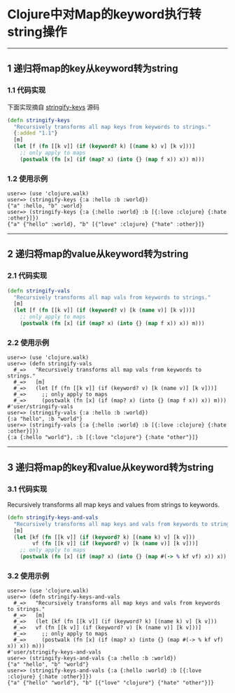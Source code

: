 # Clojure中对Map的keyword执行转string操作

--------------------------------------------------------------------

## 1 递归将map的key从keyword转为string

### 1.1 代码实现

下面实现摘自 [stringify-keys](https://clojuredocs.org/clojure.walk/stringify-keys) 源码


```clojure
(defn stringify-keys
  "Recursively transforms all map keys from keywords to strings."
  {:added "1.1"}
  [m]
  (let [f (fn [[k v]] (if (keyword? k) [(name k) v] [k v]))]
    ;; only apply to maps
    (postwalk (fn [x] (if (map? x) (into {} (map f x)) x)) m)))
```

### 1.2 使用示例


```shell
user=> (use 'clojure.walk)
user=> (stringify-keys {:a :hello :b :world})
{"a" :hello, "b" :world}
user=> (stringify-keys {:a {:hello :world} :b [{:love :clojure} {:hate :other}]})
{"a" {"hello" :world}, "b" [{"love" :clojure} {"hate" :other}]}
```

--------------------------------------------------------------------

## 2 递归将map的value从keyword转为string

### 2.1 代码实现

```clojure
(defn stringify-vals
  "Recursively transforms all map vals from keywords to strings."
  [m]
  (let [f (fn [[k v]] (if (keyword? v) [k (name v)] [k v]))]
    ;; only apply to maps
    (postwalk (fn [x] (if (map? x) (into {} (map f x)) x)) m)))
```

### 2.2 使用示例

```shell
user=> (use 'clojure.walk)
user=> (defn stringify-vals
  #_=>   "Recursively transforms all map vals from keywords to strings."
  #_=>   [m]
  #_=>   (let [f (fn [[k v]] (if (keyword? v) [k (name v)] [k v]))]
  #_=>     ;; only apply to maps
  #_=>     (postwalk (fn [x] (if (map? x) (into {} (map f x)) x)) m)))
#'user/stringify-vals
user=> (stringify-vals {:a :hello :b :world})
{:a "hello", :b "world"}
user=> (stringify-vals {:a {:hello :world} :b [{:love :clojure} {:hate :other}]})
{:a {:hello "world"}, :b [{:love "clojure"} {:hate "other"}]}
```

--------------------------------------------------------------------

## 3 递归将map的key和value从keyword转为string

### 3.1 代码实现

Recursively transforms all map keys and values from strings to keywords.

```clojure
(defn stringify-keys-and-vals
  "Recursively transforms all map keys and vals from keywords to strings."
  [m]
  (let [kf (fn [[k v]] (if (keyword? k) [(name k) v] [k v]))
  		vf (fn [[k v]] (if (keyword? v) [k (name v)] [k v]))]
    ;; only apply to maps
    (postwalk (fn [x] (if (map? x) (into {} (map #(-> % kf vf) x)) x)) m)))
```

### 3.2 使用示例

```shell
user=> (use 'clojure.walk)
user=> (defn stringify-keys-and-vals
  #_=>   "Recursively transforms all map keys and vals from keywords to strings."
  #_=>   [m]
  #_=>   (let [kf (fn [[k v]] (if (keyword? k) [(name k) v] [k v]))
  #_=>   vf (fn [[k v]] (if (keyword? v) [k (name v)] [k v]))]
  #_=>     ;; only apply to maps
  #_=>     (postwalk (fn [x] (if (map? x) (into {} (map #(-> % kf vf) x)) x)) m)))
#'user/stringify-keys-and-vals
user=> (stringify-keys-and-vals {:a :hello :b :world})
{"a" "hello", "b" "world"}
user=> (stringify-keys-and-vals {:a {:hello :world} :b [{:love :clojure} {:hate :other}]})
{"a" {"hello" "world"}, "b" [{"love" "clojure"} {"hate" "other"}]}
```
